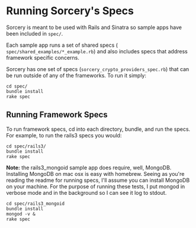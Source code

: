 Running Sorcery's Specs
=======================
Sorcery is meant to be used with Rails and Sinatra so sample apps have been included in `spec/`.  

Each sample app runs a set of shared specs ( `spec/shared_examples/*_example.rb`) and also includes specs that address framework specific concerns.

Sorcery has one set of specs (`sorcery_crypto_providers_spec.rb`) that can be run outside of any of the frameworks. To run it simply:
    
    cd spec/
    bundle install
    rake spec

Running Framework Specs
-----------------------
To run framework specs, cd into each directory, bundle, and run the specs. For example, to run the rails3 specs you would:

    cd spec/rails3/
    bundle install
    rake spec

**Note:** the rails3_mongoid sample app does require, well, MongoDB. Installing MongoDB on mac osx is easy with homebrew. Seeing as you're reading the readme for running specs, I'll assume you can install MongoDB on your machine. For the purpose of running these tests, I put mongod in verbose mode and in the background so I can see it log to stdout. 

    cd spec/rails3_mongoid
    bundle install
    mongod -v &
    rake spec
